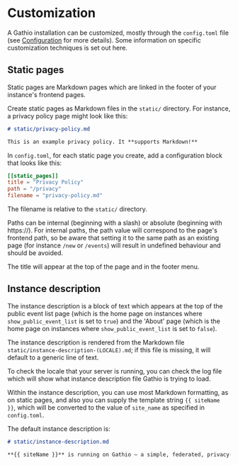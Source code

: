 # Customization

A Gathio installation can be customized, mostly through the `config.toml` file (see [Configuration](configuration.md) for more details). Some information on specific customization techniques is set out here.

## Static pages

Static pages are Markdown pages which are linked in the footer of your instance's frontend pages.

Create static pages as Markdown files in the `static/` directory. For instance, a privacy policy page might look like this:

```markdown
# static/privacy-policy.md

This is an example privacy policy. It **supports Markdown!**
```

In `config.toml`, for each static page you create, add a configuration block that looks like this:

```toml
[[static_pages]]
title = "Privacy Policy"
path = "/privacy"
filename = "privacy-policy.md"
```

The filename is relative to the `static/` directory.

Paths can be internal (beginning with a slash) or absolute (beginning with https://). For internal paths, the path value will correspond to the page's frontend path, so be aware that setting it to the same path as an existing page (for instance `/new` or `/events`) will result in undefined behaviour and should be avoided.

The title will appear at the top of the page and in the footer menu.

## Instance description

The instance description is a block of text which appears at the top of the public event list page (which is the home page on instances where `show_public_event_list` is set to `true`) and the 'About' page (which is the home page on instances where `show_public_event_list` is set to `false`).

The instance description is rendered from the Markdown file `static/instance-description-(LOCALE).md`; if this file is missing, it will default to a generic line of text.

To check the locale that your server is running, you can check the log file which will show what instance description file Gathio is trying to load.

Within the instance description, you can use most Markdown formatting, as on static pages, and also you can supply the template string `{{ siteName }}`, which will be converted to the value of `site_name` as specified in `config.toml`.

The default instance description is:

```markdown
# static/instance-description.md

**{{ siteName }}** is running on Gathio — a simple, federated, privacy-first event hosting platform.
```
